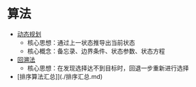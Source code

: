 # 算法

- [动态规划](./动态规划.md)
  - 核心思想：通过上一状态推导出当前状态
  - 核心概念：备忘录、边界条件、状态参数、状态方程
- [回溯法](./回溯法.md)
  - 核心思想：在发现选择达不到目标时，回退一步重新进行选择
- [排序算法汇总]](./排序汇总.md)